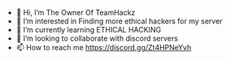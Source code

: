 - 👋 Hi, I’m The Owner Of TeamHackz
- 👀 I’m interested in Finding more ethical hackers for my server 
- 🌱 I’m currently learning ETHICAL HACKING
- 💞️ I’m looking to collaborate with discord servers
- 📫 How to reach me https://discord.gg/Zt4HPNeYvh

<!---
TeamHackzxD/TeamHackzxD is a ✨ special ✨ repository because its `README.md` (this file) appears on your GitHub profile.
You can click the Preview link to take a look at your changes.
--->
